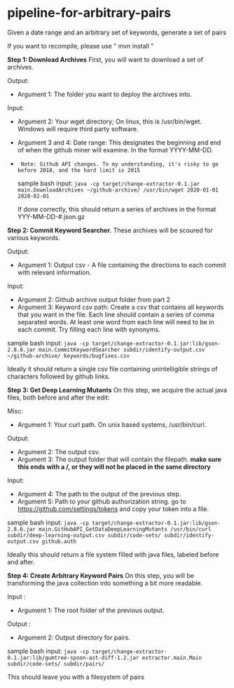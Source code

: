 # pipeline-for-arbitrary-pairs
Given a date range and an arbitrary set of keywords, generate a set of pairs

If you want to recompile, please use " mvn install "

**Step 1: Download Archives**
  First, you will want to download a set of archives. 

Output: 
-    Argument 1: The folder you want to deploy the archives into. 

Input: 
-    Argument 2: Your wget directory; On linux, this is /usr/bin/wget. Windows will require third party software.
-    Argument 3 and 4: Date range: This designates the beginning and end of when the github miner will examine. In the format YYYY-MM-DD. 
-      Note: Github API changes. To my understanding, it's risky to go before 2018, and the hard limit is 2015

  sample bash input:
    `java -cp target/change-extractor-0.1.jar main.DownloadArchives ~/github-archive/ /usr/bin/wget 2020-01-01 2020-02-01`

  If done correctly, this should return a series of archives in the format YYY-MM-DD-#.json.gz
  
**Step 2: Commit Keyword Searcher.**
  These archives will be scoured for various keywords.
  
  Output:
-    Argument 1: Output csv - A file containing the directions to each commit with relevant information.

Input:
-    Argument 2: Github archive output folder from part 2
-    Argument 3: Keyword csv path: Create a csv that contains all keywords that you want in the file. Each line should contain a series of comma separated words. At least one word from each line will need to be in each commit. Try filling each line with synonyms. 

  sample bash input:
    `java -cp target/change-extractor-0.1.jar:lib/gson-2.8.6.jar main.CommitKeywordSearcher subdir/identify-output.csv ~/github-archive/ keywords/bugfixes.csv`
    
  Ideally it should return a single csv file containing unintelligible strings of characters followed by github links.

**Step 3: Get Deep Learning Mutants**
  On this step, we acquire the actual java files, both before and after the edit:
  
  Misc:

-    Argument 1: Your curl path. On unix based systems, /usr/bin/curl. 

Output:
-    Argument 2: The output csv.
-    Argument 3: The output folder that will contain the filepath. **make sure this ends with a /, or they will not be placed in the same directory**

Input:
-    Argument 4: The path to the output of the previous step.
-    Argument 5: Path to your github authorization string. go to https://github.com/settings/tokens and copy your token into a file.

  sample bash input:
    `java -cp target/change-extractor-0.1.jar:lib/gson-2.8.6.jar main.GitHubAPI_GetDataDeepLearningMutants /usr/bin/curl subdir/deep-learning-output.csv subdir/code-sets/ subdir/identify-output.csv github.auth`
  
  Ideally this should return a file system filled with java files, labeled before and after.
  
**Step 4: Create Arbitrary Keyword Pairs**
  On this step, you will be transforming the java collection into something a bit more readable.
  
  Input : 
  - Argument 1: The root folder of the previous output.
  
  Output : 
  - Argument 2: Output directory for pairs.
  
  sample bash input:
    `java -cp target/change-extractor-0.1.jar:lib/gumtree-spoon-ast-diff-1.2.jar extractor.main.Main subdir/code-sets/ subdir/pairs/`

This should leave you with a filesystem of pairs

